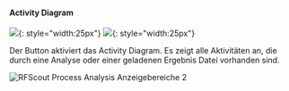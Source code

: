 #### Activity Diagram

![](Bilder/Aktivitaetsdiagramm.1201bdc4.svg){: style="width:25px"}
![](Bilder/Aktivitaetsdiagramm_inaktiv.cae285b2.svg){: style="width:25px"}

Der Button aktiviert das Activity Diagram. Es zeigt alle Aktivitäten an, die durch eine Analyse oder einer geladenen Ergebnis Datei vorhanden sind.

![RFScout Process Analysis Anzeigebereiche 2](Bilder/RF_SCOUT_process_analysis_anzeigebreich_zeitskala_acicitydiagram.png)
